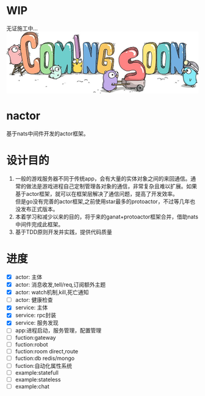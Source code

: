 # WIP
无证施工中...
![image](https://github.com/magicsea/nactor/blob/master/res/workgolang.jpg)
# nactor
基于nats中间件开发的actor框架。

# 设计目的
1. 一般的游戏服务器不同于传统app，会有大量的实体对象之间的来回通信。通常的做法是游戏进程自己定制管理各对象的通信，非常复杂且难以扩展。如果基于actor框架，就可以在框架层解决了通信问题，提高了开发效率。  
但是go没有完善的actor框架,之前使用star最多的protoactor，不过等几年也没发布正式版本。   
2. 本着学习和减少以来的目的，将于来的ganat+protoactor框架合并，借助nats中间件完成此框架。  
3. 基于TDD原则开发并实践，提供代码质量

# 进度
- [x] actor: 主体
- [x] actor: 消息收发,tell/req,订阅额外主题
- [x] actor: watch机制,kill,死亡通知
- [ ] actor: 健康检查
- [x] service: 主体
- [x] service: rpc封装
- [x] service: 服务发现
- [ ] app:进程启动，服务管理，配置管理
- [ ] fuction:gateway
- [ ] fuction:robot
- [ ] fuction:room direct,route
- [ ] fuction:db redis/mongo
- [ ] fuction:自动化属性系统
- [ ] example:statefull
- [ ] example:stateless
- [ ] example:chat
